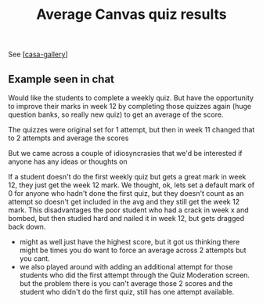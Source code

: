 ﻿---
title: 'Average Canvas quiz results '
---
See [[casa-gallery]]

## Example seen in chat

Would like the students to complete a weekly quiz. But have the opportunity to improve their marks in week 12 by completing those quizzes again (huge question banks, so really new quiz) to get an average of the score.  

The quizzes were original set for 1 attempt, but then in week 11 changed that to 2 attempts and average the scores
 
But we came across a couple of idiosyncrasies that we'd be interested if anyone has any ideas or thoughts on
	
If a student doesn't do the first weekly quiz but gets a great mark in week 12, they just get the week 12 mark.  We thought, ok, lets set a default mark of 0 for anyone who hadn't done the first quiz, but they doesn't count as an attempt so doesn't get included in the avg and they still get the week 12 mark.  This disadvantages the poor student who had a crack in week x and bombed, but then studied hard and nailed it in week 12, but gets dragged back down.  
		
- might as well just have the highest score, but it got us thinking there might be times you do want to force an average across 2 attempts but you cant.
- we also played around with adding an additional attempt for those students who did the first attempt through the Quiz  Moderation screen.  but the problem there is you can't average those 2 scores and the student who didn't do the first quiz, still has one attempt available.

[//begin]: # "Autogenerated link references for markdown compatibility"
[casa-gallery]: casa-gallery "CASA Gallery"
[//end]: # "Autogenerated link references"